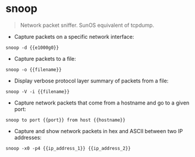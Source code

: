 # snoop

> Network packet sniffer.
> SunOS equivalent of tcpdump.

- Capture packets on a specific network interface:

`snoop -d {{e1000g0}}`

- Capture packets to a file:

`snoop -o {{filename}}`

- Display verbose protocol layer summary of packets from a file:

`snoop -V -i {{filename}}`

- Capture network packets that come from a hostname and go to a given port:

`snoop to port {{port}} from host {{hostname}}`

- Capture and show network packets in hex and ASCII between two IP addresses:

`snoop -x0 -p4 {{ip_address_1}} {{ip_address_2}}`
